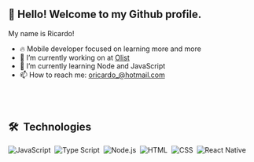 ## 👋 Hello! Welcome to my Github profile.
My name is Ricardo!



- 🔥 Mobile developer focused on learning more and more
- 🔭 I’m currently working on at [Olist](https://www.olist.com)
- 🌱 I’m currently learning Node and JavaScript
- 📫 How to reach me: oricardo_@hotmail.com

<br><br>

## 🛠 &nbsp;Technologies

![JavaScript](https://img.shields.io/badge/-JavaScript-05122A?style=flat&logo=javascript)&nbsp;
![Type Script](https://img.shields.io/badge/-TypeScript-05122A?style=flat&logo=typescript)&nbsp;
![Node.js](https://img.shields.io/badge/-Node.js-05122A?style=flat&logo=node.js)&nbsp;
![HTML](https://img.shields.io/badge/-HTML-05122A?style=flat&logo=HTML5)&nbsp;
![CSS](https://img.shields.io/badge/-CSS-05122A?style=flat&logo=CSS3&logoColor=1572B6)&nbsp;
![React Native](https://img.shields.io/badge/-React-05122A?style=flat&logo=react)&nbsp;

